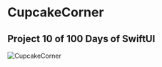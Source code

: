 # CupcakeCorner

## Project 10 of 100 Days of SwiftUI

![CupcakeCorner](https://github.com/kodegut/100DaysOfSwiftUI/blob/main/Images/CupcakeCorner.gif)



